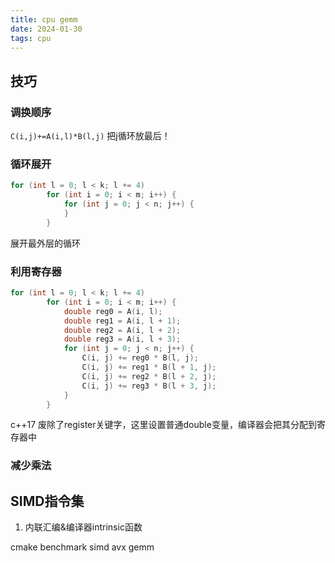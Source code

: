 ```yaml
---
title: cpu gemm
date: 2024-01-30 
tags: cpu
---
```

<!--more-->

## 技巧
### 调换顺序
`C(i,j)+=A(i,l)*B(l,j)`
把j循环放最后！
### 循环展开
```c++
for (int l = 0; l < k; l += 4)
        for (int i = 0; i < m; i++) {
            for (int j = 0; j < n; j++) {
            }
        }
```
展开最外层的循环
### 利用寄存器
```c++
for (int l = 0; l < k; l += 4)
        for (int i = 0; i < m; i++) {
            double reg0 = A(i, l);
            double reg1 = A(i, l + 1);
            double reg2 = A(i, l + 2);
            double reg3 = A(i, l + 3);
            for (int j = 0; j < n; j++) {
                C(i, j) += reg0 * B(l, j);
                C(i, j) += reg1 * B(l + 1, j);
                C(i, j) += reg2 * B(l + 2, j);
                C(i, j) += reg3 * B(l + 3, j);
            }
        }
```
c++17 废除了register关键字，这里设置普通double变量，编译器会把其分配到寄存器中
### 减少乘法

## SIMD指令集
1. 内联汇编&编译器intrinsic函数

cmake
benchmark
simd avx
gemm